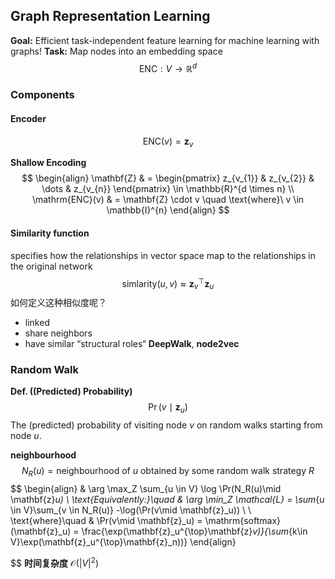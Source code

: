 ## Graph Representation Learning
**Goal:** Efficient task-independent feature learning for machine learning with graphs!
**Task:** Map nodes into an embedding space
$$
\mathrm{ENC}: V \to \mathbb{R}^d
$$
### Components
#### Encoder 
$$
\mathrm{ENC}(v) = \mathbf{z}_{v}
$$

**Shallow Encoding**
$$
\begin{align}
\mathbf{Z}  & = \begin{pmatrix}
z_{v_{1}} &  z_{v_{2}} & \dots & z_{v_{n}}
\end{pmatrix} \in \mathbb{R}^{d \times n} \\
\mathrm{ENC}(v)  & = \mathbf{Z} \cdot v \quad \text{where}\  v \in \mathbb{I}^{n}
\end{align}
$$
#### Similarity function 
specifies how the relationships in vector space map to the relationships in the original network
$$
\mathrm{simlarity}(u, v) \approx \mathbf{z}_{v}^{{\top}}\mathbf{z}_{u}
$$
如何定义这种相似度呢？
+ linked
+ share neighbors
+ have similar “structural roles“
**DeepWalk**, **node2vec**

### Random Walk

**Def. ((Predicted) Probability)** 
$$
\Pr(v\mid \mathbf{z}_u)
$$
The (predicted) probability of visiting node $v$ on random walks starting from node $u$.

**neighbourhood**
$$
N_R(u) = \text{neighbourhood of $u$ obtained by some random walk strategy $R$}
$$
$$
\begin{align}
 & \arg \max_Z \sum_{u \in V} \log \Pr(N_R(u)\mid \mathbf{z}_u) \\
\text{Equivalently:}\quad  & \arg \min_Z \mathcal{L} = \sum_{u \in V}\sum_{v \in N_R(u)} -\log(\Pr(v\mid \mathbf{z}_u)) \\ \\
\text{where}\quad  & \Pr(v\mid \mathbf{z}_u) = \mathrm{softmax}(\mathbf{z}_u) = \frac{\exp(\mathbf{z}_u^{\top}\mathbf{z}_v)}{\sum_{k\in V}\exp(\mathbf{z}_u^{\top}\mathbf{z}_n))}
\end{align}

$$
**时间复杂度**
$\mathcal{O}(|V|^2)$ 